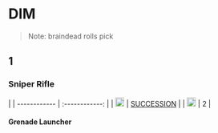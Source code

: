 # DIM
> Note: braindead rolls pick

## 1
### Sniper Rifle
| 
| ------------ | :------------: |
| <img src="https://www.light.gg/Content/Images/kinetic-small-icon.png" width="18"> | [SUCCESSION]  |
| <img src="https://www.light.gg/Content/Images/void-small-icon.png" width="18"> | 2  |







#### Grenade Launcher
[//]: #
 [FROZEN ORBIT]: <https://www.light.gg/db/items/3473290087/frozen-orbit/>
 [TRUTHTELLER]: <https://www.light.gg/db/items/1946491241/truthteller/>
 [FIRST IN, LAST OUT]: <https://www.light.gg/db/items/3616586446/first-in-last-out/>
 [IKELOS_SR_V1.0.2]: <https://www.light.gg/db/items/1253087083/ikelos-sr-v102/>
 [SUCCESSION]: <https://www.light.gg/db/items/2990047042/succession/>
 [LONG SHADOW]: <https://www.light.gg/db/items/3745990145/long-shadow/>
